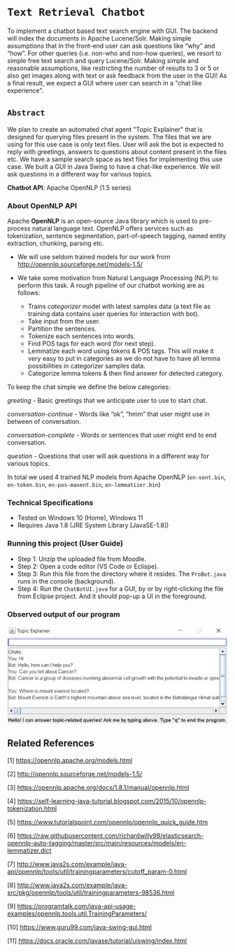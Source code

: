 # `Text Retrieval Chatbot`

To implement a chatbot based text search engine with GUI. The backend will index the documents in Apache Lucene/Solr. Making simple assumptions that in the front-end user can ask questions like “why” and “how”. For other queries (i.e. non-who and non-how queries), we resort to simple free text search and query Lucene/Solr. Making simple and reasonable assumptions, like restricting the number of results to 3 or 5 or also get images along with text or ask feedback from the user in the GUI! As a final result, we expect a GUI where user can search in a "chat like experience".

## `Abstract`

We plan to create an automated chat agent "Topic Explainer" that is designed for querying files present in the system. The files that we are using for this use case is only text files. User will ask the bot is expected to reply with greetings, answers to questions about content present in the files etc. We have a sample search space as text files for implementing this use case. We built a GUI in Java Swing to have a chat-like experience. We will ask questions in a different way for various topics.

**Chatbot API**: Apache OpenNLP (1.5 series)

### About OpenNLP API

Apache **OpenNLP** is an open-source Java library which is used to pre-process natural language text. OpenNLP offers services such as tokenization, sentence segmentation, part-of-speech tagging, named entity extraction, chunking, parsing etc.

- We will use seldom trained models for our work from <http://opennlp.sourceforge.net/models-1.5/>

- We take some motivation from Natural Language Processing (NLP) to perform this task. A rough pipeline of our chatbot working are as follows:

  - Trains *categorizer* model with latest samples data (a text file as training data contains user queries for interaction with bot).
  - Take input from the user.
  - Partition the sentences.
  - Tokenize each sentences into words.
  - Find POS tags for each word (for next step).
  - Lemmatize each word using tokens & POS tags. This will make it very easy to put in categories as we do not have to have all lemma possibilities in categorizer samples data.
  - Categorize lemma tokens & then find answer for detected category.

To keep the chat simple we define the below categories:

*greeting* - Basic greetings that we anticipate user to use to start chat.

*conversation-continue* - Words like “ok”, “hmm” that user might use in between of conversation.

*conversation-complete* - Words or sentences that user might end to end conversation.

*question* -  Questions that user will ask questions in a different way for various topics.

In total we used 4 trained NLP models from Apache OpenNLP (`en-sent.bin`, `en-token.bin`, `en-pos-maxent.bin`, `en-lemmatizer.bin`)

### Technical Specifications

- Tested on Windows 10 (Home), Windows 11
- Requires Java 1.8 (JRE System Library [JavaSE-1.8])

### Running this project (User Guide)

- Step 1: Unzip the uploaded file from Moodle.
- Step 2: Open a code editor (VS Code or Eclispe).
- Step 3: Run this file from the directory where it resides. The `ProBot.java` runs in the console (background).
- Step 4: Run the `ChatBotUI.java` for a GUI, by or by right-clicking the file from Eclipse project. And it should pop-up a UI in the foreground. 

### Observed output of our program

![](https://github.com/olliasdf/Group-Java-Valley-Chatbot/blob/main/IR-P05.jpg)

## Related References

[1] <https://opennlp.apache.org/models.html>

[2] <http://opennlp.sourceforge.net/models-1.5/>

[3] <https://opennlp.apache.org/docs/1.8.1/manual/opennlp.html>

[4] <https://self-learning-java-tutorial.blogspot.com/2015/10/opennlp-tokenization.html>

[5] <https://www.tutorialspoint.com/opennlp/opennlp_quick_guide.htm>

[6] <https://raw.githubusercontent.com/richardwilly98/elasticsearch-opennlp-auto-tagging/master/src/main/resources/models/en-lemmatizer.dict>

[7] <http://www.java2s.com/example/java-api/opennlp/tools/util/trainingparameters/cutoff_param-0.html>

[8] <http://www.java2s.com/example/java-src/pkg/opennlp/tools/util/trainingparameters-98536.html>

[9] <https://programtalk.com/java-api-usage-examples/opennlp.tools.util.TrainingParameters/>

[10] <https://www.guru99.com/java-swing-gui.html>

[11] <https://docs.oracle.com/javase/tutorial/uiswing/index.html>
